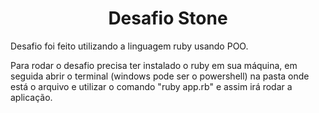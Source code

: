 <h1 align = center> Desafio Stone </h1>

Desafio foi feito utilizando a linguagem ruby usando POO.  

Para rodar o desafio precisa ter instalado o ruby em sua máquina, em seguida abrir o terminal (windows pode ser o powershell) na pasta onde está o arquivo e utilizar o comando "ruby app.rb" e assim irá rodar a aplicação.